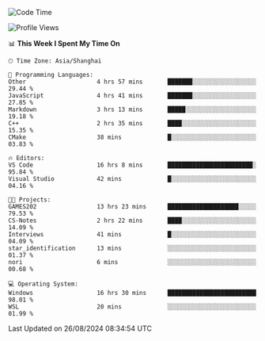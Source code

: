 <!--START_SECTION:waka-->
![Code Time](http://img.shields.io/badge/Code%20Time-1%2C925%20hrs%2044%20mins-blue)

![Profile Views](http://img.shields.io/badge/Profile%20Views-5-blue)

📊 **This Week I Spent My Time On** 

```text
🕑︎ Time Zone: Asia/Shanghai

💬 Programming Languages: 
Other                    4 hrs 57 mins       ███████░░░░░░░░░░░░░░░░░░   29.44 % 
JavaScript               4 hrs 41 mins       ███████░░░░░░░░░░░░░░░░░░   27.85 % 
Markdown                 3 hrs 13 mins       █████░░░░░░░░░░░░░░░░░░░░   19.18 % 
C++                      2 hrs 35 mins       ████░░░░░░░░░░░░░░░░░░░░░   15.35 % 
CMake                    38 mins             █░░░░░░░░░░░░░░░░░░░░░░░░   03.83 % 

🔥 Editors: 
VS Code                  16 hrs 8 mins       ████████████████████████░   95.84 % 
Visual Studio            42 mins             █░░░░░░░░░░░░░░░░░░░░░░░░   04.16 % 

🐱‍💻 Projects: 
GAMES202                 13 hrs 23 mins      ████████████████████░░░░░   79.53 % 
CS-Notes                 2 hrs 22 mins       ████░░░░░░░░░░░░░░░░░░░░░   14.09 % 
Interviews               41 mins             █░░░░░░░░░░░░░░░░░░░░░░░░   04.09 % 
star_identification      13 mins             ░░░░░░░░░░░░░░░░░░░░░░░░░   01.37 % 
nori                     6 mins              ░░░░░░░░░░░░░░░░░░░░░░░░░   00.68 % 

💻 Operating System: 
Windows                  16 hrs 30 mins      █████████████████████████   98.01 % 
WSL                      20 mins             ░░░░░░░░░░░░░░░░░░░░░░░░░   01.99 % 
```


 Last Updated on 26/08/2024 08:34:54 UTC
<!--END_SECTION:waka-->
